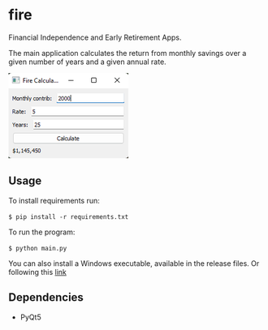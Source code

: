 # fire

Financial Independence and Early Retirement Apps.

The main application calculates the return from monthly savings over a given 
number of years and a given annual rate.

![fire app screenshot](docs/files/fire.png)

## Usage

To install requirements run:

`$ pip install -r requirements.txt`

To run the program:

`$ python main.py`

You can also install a Windows executable, available in the release files.
Or following this [link](https://github.com/HenrYxZ/fire/releases/download/v1.0.0/fire.exe)


## Dependencies

- PyQt5
